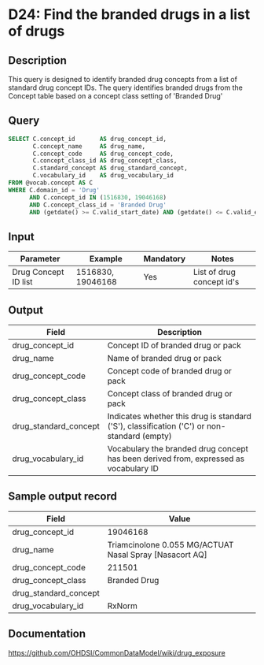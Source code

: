 <!---
Group:drug
Name:D24 Find the branded drugs in a list of drugs
Author:Patrick Ryan
CDM Version: 5.3
-->

# D24: Find the branded drugs in a list of drugs

## Description
This query is designed to identify branded drug concepts from a list of standard drug concept IDs. The query identifies branded drugs from the Concept table based on a concept class setting of 'Branded Drug'

## Query
```sql
SELECT C.concept_id       AS drug_concept_id,
       C.concept_name     AS drug_name,
       C.concept_code     AS drug_concept_code,
       C.concept_class_id AS drug_concept_class,
       C.standard_concept AS drug_standard_concept,
       C.vocabulary_id    AS drug_vocabulary_id
FROM @vocab.concept AS C
WHERE C.domain_id = 'Drug'
      AND C.concept_id IN (1516830, 19046168)
      AND C.concept_class_id = 'Branded Drug'
      AND (getdate() >= C.valid_start_date) AND (getdate() <= C.valid_end_date)
```

## Input

|  Parameter |  Example |  Mandatory |  Notes |
| --- | --- | --- | --- |
|  Drug Concept ID list |  1516830, 19046168 |  Yes | List of drug concept id's |

## Output

|  Field |  Description |
| --- | --- |
|  drug_concept_id |  Concept ID of branded drug or pack |
|  drug_name |  Name of branded drug or pack |
|  drug_concept_code |  Concept code of branded drug or pack |
|  drug_concept_class |  Concept class of branded drug or pack |
|  drug_standard_concept |  Indicates whether this drug is standard ('S'), classification ('C') or non-standard (empty) |
|  drug_vocabulary_id |  Vocabulary the branded drug concept has been derived from, expressed as vocabulary ID |

## Sample output record

| Field |  Value |
| --- | --- |
|  drug_concept_id |  19046168 |
|  drug_name |  Triamcinolone 0.055 MG/ACTUAT Nasal Spray [Nasacort AQ] |
|  drug_concept_code |  211501 |
|  drug_concept_class |  Branded Drug |
|  drug_standard_concept |   |
|  drug_vocabulary_id |  RxNorm |



## Documentation
https://github.com/OHDSI/CommonDataModel/wiki/drug_exposure
